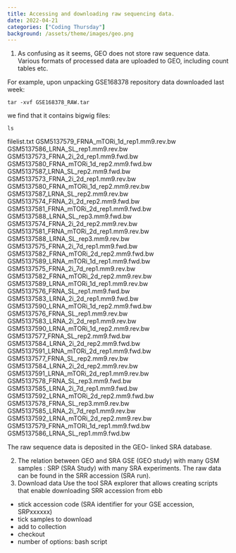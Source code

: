 ```yaml
---
title: Accessing and downloading raw sequencing data.
date: 2022-04-21 
categories: ["Coding Thursday"]
background: /assets/theme/images/geo.png
---
```


1. As confusing as it seems, GEO does not store raw sequence data. Various formats of processed data are uploaded to GEO, including count tables etc. 

For example, upon unpacking GSE168378 repository data downloaded last week:

```tar -xvf GSE168378_RAW.tar```

we find that it contains bigwig files:

```ls```

filelist.txt                              GSM5137579_FRNA_mTORi_1d_rep1.mm9.rev.bw  GSM5137586_LRNA_SL_rep1.mm9.rev.bw
GSM5137573_FRNA_2i_2d_rep1.mm9.fwd.bw     GSM5137580_FRNA_mTORi_1d_rep2.mm9.fwd.bw  GSM5137587_LRNA_SL_rep2.mm9.fwd.bw
GSM5137573_FRNA_2i_2d_rep1.mm9.rev.bw     GSM5137580_FRNA_mTORi_1d_rep2.mm9.rev.bw  GSM5137587_LRNA_SL_rep2.mm9.rev.bw
GSM5137574_FRNA_2i_2d_rep2.mm9.fwd.bw     GSM5137581_FRNA_mTORi_2d_rep1.mm9.fwd.bw  GSM5137588_LRNA_SL_rep3.mm9.fwd.bw
GSM5137574_FRNA_2i_2d_rep2.mm9.rev.bw     GSM5137581_FRNA_mTORi_2d_rep1.mm9.rev.bw  GSM5137588_LRNA_SL_rep3.mm9.rev.bw
GSM5137575_FRNA_2i_7d_rep1.mm9.fwd.bw     GSM5137582_FRNA_mTORi_2d_rep2.mm9.fwd.bw  GSM5137589_LRNA_mTORi_1d_rep1.mm9.fwd.bw
GSM5137575_FRNA_2i_7d_rep1.mm9.rev.bw     GSM5137582_FRNA_mTORi_2d_rep2.mm9.rev.bw  GSM5137589_LRNA_mTORi_1d_rep1.mm9.rev.bw
GSM5137576_FRNA_SL_rep1.mm9.fwd.bw        GSM5137583_LRNA_2i_2d_rep1.mm9.fwd.bw     GSM5137590_LRNA_mTORi_1d_rep2.mm9.fwd.bw
GSM5137576_FRNA_SL_rep1.mm9.rev.bw        GSM5137583_LRNA_2i_2d_rep1.mm9.rev.bw     GSM5137590_LRNA_mTORi_1d_rep2.mm9.rev.bw
GSM5137577_FRNA_SL_rep2.mm9.fwd.bw        GSM5137584_LRNA_2i_2d_rep2.mm9.fwd.bw     GSM5137591_LRNA_mTORi_2d_rep1.mm9.fwd.bw
GSM5137577_FRNA_SL_rep2.mm9.rev.bw        GSM5137584_LRNA_2i_2d_rep2.mm9.rev.bw     GSM5137591_LRNA_mTORi_2d_rep1.mm9.rev.bw
GSM5137578_FRNA_SL_rep3.mm9.fwd.bw        GSM5137585_LRNA_2i_7d_rep1.mm9.fwd.bw     GSM5137592_LRNA_mTORi_2d_rep2.mm9.fwd.bw
GSM5137578_FRNA_SL_rep3.mm9.rev.bw        GSM5137585_LRNA_2i_7d_rep1.mm9.rev.bw     GSM5137592_LRNA_mTORi_2d_rep2.mm9.rev.bw
GSM5137579_FRNA_mTORi_1d_rep1.mm9.fwd.bw  GSM5137586_LRNA_SL_rep1.mm9.fwd.bw

The raw sequence data is deposited in the GEO- linked SRA database.  

2. The relation between GEO and SRA
GSE (GEO study) with many GSM samples : SRP (SRA Study) with many SRA experiments.
The raw data can be found in the SRR accession (SRA run). 
3. Download data Use the tool SRA explorer that allows creating scripts that enable downloading SRR accession from ebb
- stick accession code (SRA identifier for your GSE accession, SRPxxxxxx)
- tick samples to download
- add to collection
- checkout
- number of options: bash script

